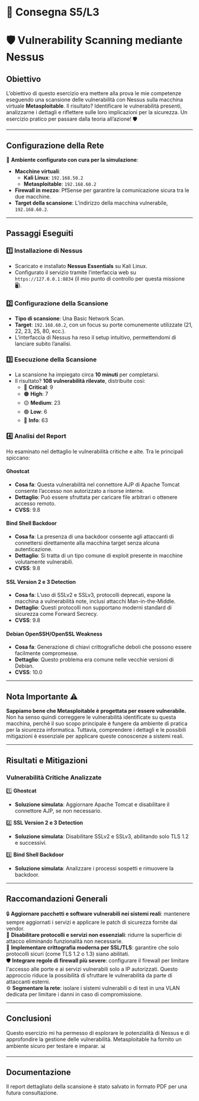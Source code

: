 # 📝 Consegna S5/L3
# 🛡️ Vulnerability Scanning mediante Nessus 

## Obiettivo
L’obiettivo di questo esercizio era mettere alla prova le mie competenze eseguendo una scansione delle vulnerabilità con Nessus sulla macchina virtuale **Metasploitable**. Il risultato? Identificare le vulnerabilità presenti, analizzarne i dettagli e riflettere sulle loro implicazioni per la sicurezza. Un esercizio pratico per passare dalla teoria all’azione! 🛡️

---

## Configurazione della Rete
📍 **Ambiente configurato con cura per la simulazione**:  
- **Macchine virtuali**:
  - **Kali Linux**: `192.168.50.2`
  - **Metasploitable**: `192.168.60.2`  
- **Firewall in mezzo**: PfSense per garantire la comunicazione sicura tra le due macchine.  
- **Target della scansione**: L’indirizzo della macchina vulnerabile, `192.168.60.2`.

---

## Passaggi Eseguiti

### 1️⃣ Installazione di Nessus
- Scaricato e installato **Nessus Essentials** su Kali Linux.  
- Configurato il servizio tramite l’interfaccia web su `https://127.0.0.1:8834` (il mio punto di controllo per questa missione 🖥️).  

### 2️⃣ Configurazione della Scansione
- **Tipo di scansione**: Una Basic Network Scan.  
- **Target**: `192.168.60.2`, con un focus su porte comunemente utilizzate (21, 22, 23, 25, 80, ecc.).  
- L’interfaccia di Nessus ha reso il setup intuitivo, permettendomi di lanciare subito l’analisi.  

### 3️⃣ Esecuzione della Scansione
- La scansione ha impiegato circa **10 minuti** per completarsi.  
- Il risultato? **108 vulnerabilità rilevate**, distribuite così:  
  - 🔴 **Critical**: 9  
  - 🟠 **High**: 7  
  - 🟡 **Medium**: 23  
  - 🟢 **Low**: 6  
  - 📄 **Info**: 63  

### 4️⃣ Analisi del Report
Ho esaminato nel dettaglio le vulnerabilità critiche e alte. Tra le principali spiccano:  

#### **Ghostcat**  
- **Cosa fa**: Questa vulnerabilità nel connettore AJP di Apache Tomcat consente l’accesso non autorizzato a risorse interne.  
- **Dettaglio**: Può essere sfruttata per caricare file arbitrari o ottenere accesso remoto.  
- **CVSS**: 9.8  

#### **Bind Shell Backdoor**  
- **Cosa fa**: La presenza di una backdoor consente agli attaccanti di connettersi direttamente alla macchina target senza alcuna autenticazione.  
- **Dettaglio**: Si tratta di un tipo comune di exploit presente in macchine volutamente vulnerabili.  
- **CVSS**: 9.8  

#### **SSL Version 2 e 3 Detection**  
- **Cosa fa**: L’uso di SSLv2 e SSLv3, protocolli deprecati, espone la macchina a vulnerabilità note, inclusi attacchi Man-in-the-Middle.  
- **Dettaglio**: Questi protocolli non supportano moderni standard di sicurezza come Forward Secrecy.  
- **CVSS**: 9.8  

#### **Debian OpenSSH/OpenSSL Weakness**  
- **Cosa fa**: Generazione di chiavi crittografiche deboli che possono essere facilmente compromesse.  
- **Dettaglio**: Questo problema era comune nelle vecchie versioni di Debian.  
- **CVSS**: 10.0  

---

## Nota Importante ⚠️  
**Sappiamo bene che Metasploitable è progettata per essere vulnerabile.**  
Non ha senso quindi correggere le vulnerabilità identificate su questa macchina, perché il suo scopo principale è fungere da ambiente di pratica per la sicurezza informatica. Tuttavia, comprendere i dettagli e le possibili mitigazioni è essenziale per applicare queste conoscenze a sistemi reali.

---

## Risultati e Mitigazioni

### Vulnerabilità Critiche Analizzate  
1️⃣ **Ghostcat**  
- **Soluzione simulata**: Aggiornare Apache Tomcat e disabilitare il connettore AJP, se non necessario.  

2️⃣ **SSL Version 2 e 3 Detection**  
- **Soluzione simulata**: Disabilitare SSLv2 e SSLv3, abilitando solo TLS 1.2 e successivi.  

3️⃣ **Bind Shell Backdoor**  
- **Soluzione simulata**: Analizzare i processi sospetti e rimuovere la backdoor.  

---

## Raccomandazioni Generali  
🔒 **Aggiornare pacchetti e software vulnerabili nei sistemi reali**: mantenere sempre aggiornati i servizi e applicare le patch di sicurezza fornite dai vendor.  
🛑 **Disabilitare protocolli e servizi non essenziali**: ridurre la superficie di attacco eliminando funzionalità non necessarie.  
🔐 **Implementare crittografia moderna per SSL/TLS**: garantire che solo protocolli sicuri (come TLS 1.2 o 1.3) siano abilitati.  
🛡️ **Integrare regole di firewall più severe**: configurare il firewall per limitare l'accesso alle porte e ai servizi vulnerabili solo a IP autorizzati. Questo approccio riduce la possibilità di sfruttare le vulnerabilità da parte di attaccanti esterni.  
⚙️ **Segmentare la rete**: isolare i sistemi vulnerabili o di test in una VLAN dedicata per limitare i danni in caso di compromissione.  

---

## Conclusioni
Questo esercizio mi ha permesso di esplorare le potenzialità di Nessus e di approfondire la gestione delle vulnerabilità. Metasploitable ha fornito un ambiente sicuro per testare e imparar.  📊

---

## Documentazione
Il report dettagliato della scansione è stato salvato in formato PDF per una futura consultazione.  
